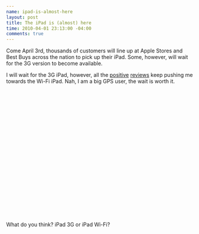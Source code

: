 ```yaml
--- 
name: ipad-is-almost-here
layout: post
title: The iPad is (almost) here
time: 2010-04-01 23:13:00 -04:00
comments: true
---
```

Come April 3rd, thousands of customers will line up at Apple Stores and Best Buys across the nation to pick up their iPad. Some, however, will wait for the 3G version to become available.

I will wait for the 3G iPad, however, all the [positive](http://www.time.com/time/business/article/0,8599,1976935,00.html) [reviews](http://ptech.allthingsd.com/20100331/apple-ipad-review/) keep pushing me towards the Wi-Fi iPad. Nah, I am a big GPS user, the wait is worth it.

<object width="560" height="340"><param name="movie" value="http://www.youtube.com/v/Luj263H_56A&amp;hl=en_US&amp;fs=1&amp;color1=0x3a3a3a&amp;color2=0x999999"><param name="allowFullScreen" value="true"><param name="allowscriptaccess" value="always"><embed src="http://www.youtube.com/v/Luj263H_56A&amp;hl=en_US&amp;fs=1&amp;color1=0x3a3a3a&amp;color2=0x999999" type="application/x-shockwave-flash" allowscriptaccess="always" allowfullscreen="true" width="560" height="340"></object>

What do you think? iPad 3G or iPad Wi-Fi?

<object width="640" height="385"><param name="movie" value="http://www.youtube.com/v/QIic04tXkRw&amp;color1=0xb1b1b1&amp;color2=0xcfcfcf&amp;hl=en_US&amp;feature=player_embedded&amp;fs=1"><param name="allowFullScreen" value="true"><param name="allowScriptAccess" value="always"><embed src="http://www.youtube.com/v/QIic04tXkRw&amp;color1=0xb1b1b1&amp;color2=0xcfcfcf&amp;hl=en_US&amp;feature=player_embedded&amp;fs=1" type="application/x-shockwave-flash" allowfullscreen="true" allowscriptaccess="always" width="640" height="385"></object>

